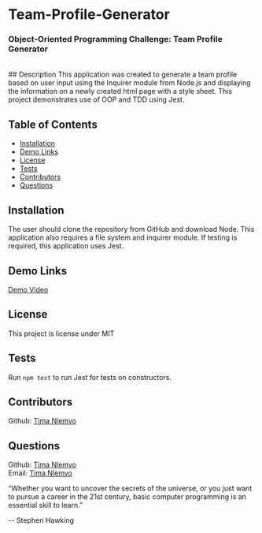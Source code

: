 # Team-Profile-Generator
### Object-Oriented Programming Challenge: Team Profile Generator
<br>
## Description 
This application was created to generate a team profile based on user input using the Inquirer module from Node.js and displaying the information on a newly created html page with a style sheet. This project demonstrates use of OOP and TDD using Jest. 
 
## Table of Contents
- [Installation](#installation)
- [Demo Links](#Demo-links)
- [License](#license)
- [Tests](#tests)
- [Contributors](#Contributors)
- [Questions](#questions)

## Installation 
The user should clone the repository from GitHub and download Node. This application also requires a file system and inquirer module. If testing is required, this application uses Jest. 

## Demo Links
[Demo Video](https://drive.google.com/file/d/1zbwxMcZNL3U8pTrnFD8AcfyLt0tSNc8Z/view)
## License 
This project is license under MIT

## Tests
Run `npm test` to run Jest for tests on constructors. 

## Contributors
Github: [Tima Nlemvo](https://github.com/timanlemvo)


## Questions
Github: [Tima Nlemvo](https://github.com) </br>
Email: [Tima Nlemvo](timanlemvo@gmail.com)


“Whether you want to uncover the secrets of the universe, or you just want to pursue a career in the 21st century, basic computer programming is an essential skill to learn.”

-- Stephen Hawking
